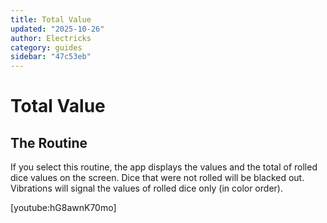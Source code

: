 ```yaml
---
title: Total Value
updated: "2025-10-26"
author: Electricks
category: guides
sidebar: "47c53eb"
---
```


# Total Value

## The Routine

If you select this routine, the app displays the values and the total of rolled dice values on the screen. Dice that were not rolled will be blacked out. Vibrations will signal the values of rolled dice only (in color order).

[youtube:hG8awnK70mo]